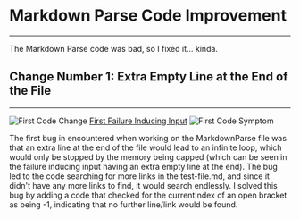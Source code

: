 # **Markdown Parse Code Improvement**
---
The Markdown Parse code was bad, so I fixed it... kinda.

## **Change Number 1: Extra Empty Line at the End of the File**
---
![First Code Change](https://alainajj.github.io/cse15l-lab-reports/FirstCodeChange.png)
[First Failure Inducing Input](https://github.com/AlainaJJ/markdown-parser/blob/main/test-file.md)
![First Code Symptom](https://alainajj.github.io/cse15l-lab-reports/FirstCodeSymptom.png)

The first bug in encountered when working on the MarkdownParse file was that an extra line at the end of the file would lead to an infinite loop, 
which would only be stopped by the memory being capped (which can be seen in the failure inducing input having an extra empty line at the end).
The bug led to the code searching for more links in the test-file.md, and since it didn't have any more links to find, it would search endlessly. 
I solved this bug by adding a code that checked for the currentIndex of an open bracket as being -1, indicating that no further line/link would be found.


